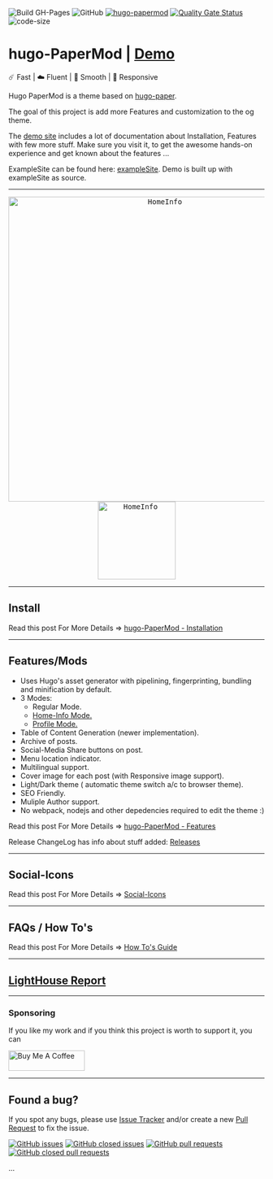 ![Build GH-Pages](https://github.com/adityatelange/hugo-PaperMod/workflows/Build%20GH-Pages/badge.svg)
![GitHub](https://img.shields.io/github/license/adityatelange/hugo-PaperMod)
[![hugo-papermod](https://img.shields.io/badge/Hugo--Themes-@PaperMod-blue)](https://themes.gohugo.io/hugo-papermod/)
[![Quality Gate Status](https://sonarcloud.io/api/project_badges/measure?project=adityatelange_hugo-PaperMod&metric=alert_status)](https://sonarcloud.io/dashboard?id=adityatelange_hugo-PaperMod)
![code-size](https://img.shields.io/github/languages/code-size/adityatelange/hugo-PaperMod)

# hugo-PaperMod | [Demo](https://adityatelange.github.io/hugo-PaperMod/)

☄️ Fast | ☁️ Fluent | 🌙 Smooth | 📱 Responsive

Hugo PaperMod is a theme based on [hugo-paper](https://github.com/nanxiaobei/hugo-paper).

The goal of this project is add more Features and customization to the og theme.

The [demo site](https://adityatelange.github.io/hugo-PaperMod/) includes a lot of documentation about Installation, Features with few more stuff. Make sure you visit it, to get the awesome hands-on experience and get known about the features ...

ExampleSite can be found here: [exampleSite](https://github.com/adityatelange/hugo-PaperMod/tree/exampleSite). Demo is built up with exampleSite as source.

---

<p align="center">
  <kbd><img width=600px src="https://raw.githubusercontent.com/adityatelange/hugo-PaperMod/exampleSite/content/posts/papermod/papermod-features/images/homeinfo.webp" alt="HomeInfo" /></kbd>
  <kbd><img width=153px src="https://i.ibb.co/LNgGcrt/mobileview.png" alt="HomeInfo" /></kbd>
</p>

---

## Install

Read this post For More Details => [hugo-PaperMod - Installation](https://adityatelange.github.io/hugo-PaperMod/posts/papermod/papermod-installation/)

---

## Features/Mods


-   Uses Hugo's asset generator with pipelining, fingerprinting, bundling and minification by default.
-   3 Modes:
    -   Regular Mode.
    -   [Home-Info Mode.](https://adityatelange.github.io/hugo-PaperMod/posts/papermod/papermod-features/#home-info-mode)
    -   [Profile Mode.](https://adityatelange.github.io/hugo-PaperMod/posts/papermod/papermod-features/#profile-mode)
-   Table of Content Generation (newer implementation).
-   Archive of posts.
-   Social-Media Share buttons on post.
-   Menu location indicator.
-   Multilingual support.
-   Cover image for each post (with Responsive image support).
-   Light/Dark theme ( automatic theme switch a/c to browser theme).
-   SEO Friendly.
-   Muliple Author support.
-   No webpack, nodejs and other depedencies required to edit the theme :)

Read this post For More Details => [hugo-PaperMod - Features](https://adityatelange.github.io/hugo-PaperMod/posts/papermod/papermod-features/)

Release ChangeLog has info about stuff added: [Releases](https://github.com/adityatelange/hugo-PaperMod/releases)

---

## Social-Icons

Read this post For More Details => [Social-Icons](https://adityatelange.github.io/hugo-PaperMod/posts/papermod/papermod-icons/)

---

## FAQs / How To's

Read this post For More Details => [How To's Guide](https://adityatelange.github.io/hugo-PaperMod/posts/papermod/papermod-how-to/)

---

## [LightHouse Report](https://lighthouse-dot-webdotdevsite.appspot.com//lh/html?url=https%3A%2F%2Fadityatelange.github.io%2Fhugo-PaperMod%2F)

---

### Sponsoring

If you like my work and if you think this project is worth to support it, you can

<a href="https://www.buymeacoffee.com/adityatelange" target="_blank">
<img height=40 width=150 src="https://cdn.buymeacoffee.com/buttons/v2/arial-blue.png" alt="Buy Me A Coffee"/>
</a>

---

## Found a bug?

If you spot any bugs, please use [Issue Tracker](https://github.com/adityatelange/hugo-PaperMod/issues) and/or
create a new [Pull Request](https://github.com/adityatelange/hugo-PaperMod/pulls) to fix the issue.

[![GitHub issues](https://img.shields.io/github/issues-raw/adityatelange/hugo-papermod)](https://github.com/adityatelange/hugo-PaperMod/issues?q=is%3Aopen)
[![GitHub closed issues](https://img.shields.io/github/issues-closed-raw/adityatelange/hugo-PaperMod)](https://github.com/adityatelange/hugo-PaperMod/issues?q=is%3Aissue+is%3Aclosed)
[![GitHub pull requests](https://img.shields.io/github/issues-pr-raw/adityatelange/hugo-papermod)](https://github.com/adityatelange/hugo-PaperMod/pulls?q=is%3Aopen+is%3Apr)
[![GitHub closed pull requests](https://img.shields.io/github/issues-pr-closed-raw/adityatelange/hugo-papermod)](https://github.com/adityatelange/hugo-PaperMod/pulls?q=is%3Apr+is%3Aclosed)


...